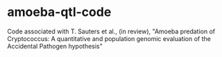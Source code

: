# amoeba-qtl-code

Code associated with T. Sauters et al., (in review), "Amoeba predation of Cryptococcus:  A quantitative and population genomic evaluation of the Accidental Pathogen hypothesis"
